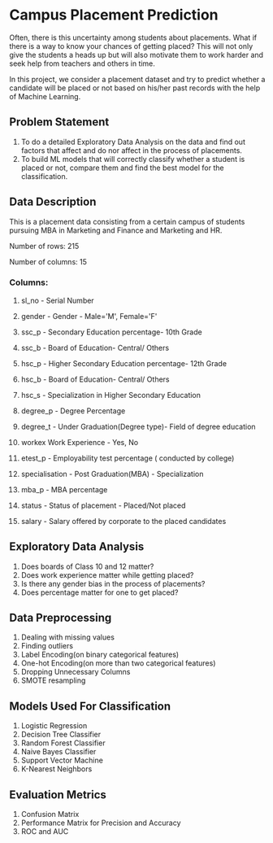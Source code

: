 # Campus Placement Prediction

Often, there is this uncertainty among students about placements. What if there is a way to know your chances of getting placed? This will not only give the students a heads up but will also motivate them to work harder and seek help from teachers and others in time.

In this project, we consider a placement dataset and try to predict whether a candidate will be placed or not based on his/her past records with the help of Machine Learning.

## Problem Statement

1. To do a detailed Exploratory Data Analysis on the data and find out factors that affect and do nor affect in the process of placements.
2. To build ML models that will correctly classify whether a student is placed or not, compare them and find the best model for the classification.

## Data Description

This is a placement data consisting from a certain campus of students pursuing MBA in Marketing and Finance and Marketing and HR.

Number of rows: 215

Number of columns: 15

### Columns:

1.	sl_no -	Serial Number

2.	gender - Gender - Male='M', Female='F'

3.	ssc_p	- Secondary Education percentage- 10th Grade

4.	ssc_b	- Board of Education- Central/ Others

5.	hsc_p	- Higher Secondary Education percentage- 12th Grade

6. hsc_b	- Board of Education- Central/ Others

7. hsc_s	- Specialization in Higher Secondary Education

8. degree_p	- Degree Percentage

9. degree_t - Under Graduation(Degree type)- Field of degree education
10. workex	Work Experience - Yes, No

11. etest_p	- Employability test percentage ( conducted by college)

12. specialisation - Post Graduation(MBA) - Specialization

13. mba_p - MBA percentage

14. status - Status of placement - Placed/Not placed

15. salary -	Salary offered by corporate to the placed candidates 

## Exploratory Data Analysis

1. Does boards of Class 10 and 12 matter?
2. Does work experience matter while getting placed?
3. Is there any gender bias in the process of placements?
4. Does percentage matter for one to get placed?

## Data Preprocessing

1. Dealing with missing values
2. Finding outliers
3. Label Encoding(on binary categorical features)
4. One-hot Encoding(on more than two categorical features)
5. Dropping Unnecessary Columns
6. SMOTE resampling

## Models Used For Classification

1. Logistic Regression
2. Decision Tree Classifier
3. Random Forest Classifier
4. Naive Bayes Classifier
5. Support Vector Machine
6. K-Nearest Neighbors

## Evaluation Metrics

1. Confusion Matrix
2. Performance Matrix for Precision and Accuracy 
3. ROC and AUC

